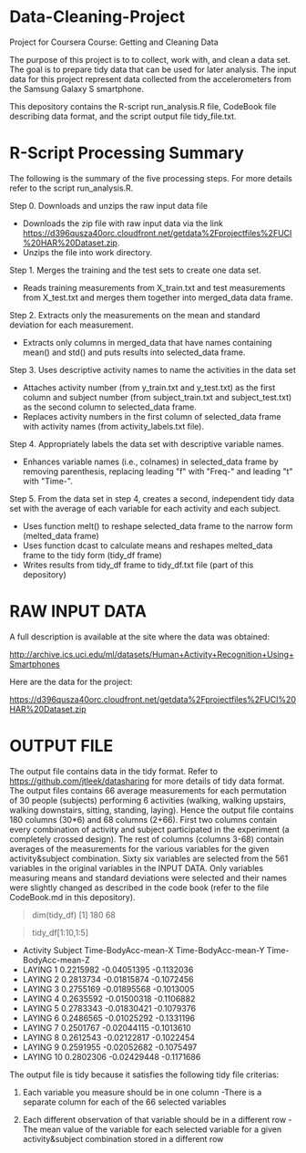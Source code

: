Data-Cleaning-Project
=====================

Project for Coursera Course: Getting and Cleaning Data

The purpose of this project is to to collect, work with, and clean a data set. The goal is to prepare tidy data that can be used for later analysis.  The input data for this project represent data collected from the accelerometers from the Samsung Galaxy S smartphone.

This depository contains the R-script run_analysis.R file, CodeBook file describing data format, and the script output file tidy_file.txt.


R-Script Processing Summary
============================
The following is the summary of the five processing steps. For more details refer to the script run_analysis.R.

Step 0. Downloads and unzips the raw input data file
  - Downloads the zip file with raw input data via the link  https://d396qusza40orc.cloudfront.net/getdata%2Fprojectfiles%2FUCI%20HAR%20Dataset.zip.
  - Unzips the file into work directory.

Step 1. Merges the training and the test sets to create one data set.
  - Reads training measurements from X_train.txt and test measurements from X_test.txt and merges them together into merged_data data frame.

Step 2. Extracts only the measurements on the mean and standard deviation for each measurement.
  - Extracts only columns in merged_data that have names containing mean() and std() and puts results into selected_data frame.

Step 3. Uses descriptive activity names to name the activities in the data set
  - Attaches activity number (from y_train.txt and y_test.txt) as the first column and subject number (from subject_train.txt and subject_test.txt) as the second column to selected_data frame. 
  - Replaces activity numbers in the first column of selected_data frame with activity names (from activity_labels.txt file).

Step 4. Appropriately labels the data set with descriptive variable names.
  - Enhances variable names (i.e., colnames) in selected_data frame by removing parenthesis, replacing leading "f" with "Freq-" and leading "t" with "Time-".

Step 5. From the data set in step 4, creates a second, independent tidy data set with the average of each variable for each activity and each subject.
  - Uses function melt() to reshape selected_data frame to the narrow form (melted_data frame)
  - Uses function dcast to calculate means and reshapes melted_data frame to the tidy form (tidy_df frame)
  - Writes results from tidy_df frame to tidy_df.txt file (part of this depository)

RAW INPUT DATA
===========
A full description is available at the site where the data was obtained: 

http://archive.ics.uci.edu/ml/datasets/Human+Activity+Recognition+Using+Smartphones 

Here are the data for the project: 

https://d396qusza40orc.cloudfront.net/getdata%2Fprojectfiles%2FUCI%20HAR%20Dataset.zip 

OUTPUT FILE
============

The output file contains data in the tidy format. Refer to https://github.com/jtleek/datasharing for more details of tidy data format. The output files contains 66 average measurements for each permutation of 30 people (subjects) performing 6 activities (walking, walking upstairs, walking downstairs, sitting, standing, laying). Hence the output file contains 180 columns (30*6) and 68 columns (2+66). First two columns contain every combination of activity and subject participated in the experiment (a completely crossed design). The rest of columns (columns 3-68) contain averages of the measurements for the various variables for the given activity&subject combination. Sixty six variables are selected from the 561 variables in the original variables in the INPUT DATA. Only variables measuring means and standard deviations were selected and their names were slightly changed as described in the code book (refer to the file CodeBook.md in this depository).

> dim(tidy_df)
[1] 180  68

> tidy_df[1:10,1:5]
*    Activity Subject Time-BodyAcc-mean-X Time-BodyAcc-mean-Y Time-BodyAcc-mean-Z
*    LAYING       1           0.2215982         -0.04051395          -0.1132036
*    LAYING       2           0.2813734         -0.01815874          -0.1072456
*    LAYING       3           0.2755169         -0.01895568          -0.1013005
*    LAYING       4           0.2635592         -0.01500318          -0.1106882
*    LAYING       5           0.2783343         -0.01830421          -0.1079376
*    LAYING       6           0.2486565         -0.01025292          -0.1331196
*    LAYING       7           0.2501767         -0.02044115          -0.1013610
*    LAYING       8           0.2612543         -0.02122817          -0.1022454
*    LAYING       9           0.2591955         -0.02052682          -0.1075497
*   LAYING      10           0.2802306         -0.02429448          -0.1171686



The output file is tidy because it satisfies the following tidy file criterias:

1. Each variable you measure should be in one column
  -There is a separate column for each of the 66 selected variables

2. Each different observation of that variable should be in a different row
  -The mean value of the variable for each selected variable for a given activity&subject combination stored in a different row


  

